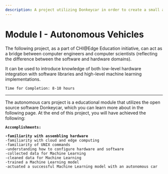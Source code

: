 ```yaml
---
description: A project utilizing Donkeycar in order to create a small autonomous car
---
```


# Module I - Autonomous Vehicles

The following project, as a part of CHI@Edge Education initiative, can act as a bridge between computer engineers and computer scientists (reflecting the difference between the software and hardware domains).&#x20;

It can be used to introduce knowledge of both low-level hardware integration with software libraries and high-level machine learning implementations.&#x20;

```
Time for Completion: 8-10 hours
```

***

The autonomous cars project is a educational module that utilizes the open source software Donkeycar, which you can learn more about in the following page. At the end of this project, you will have achieved the following:

<pre data-full-width="false"><code><strong>Accomplishments:
</strong><strong>
</strong><strong>-familiarity with assembling hardware
</strong>-familiarity with cloud and edge computing
-familiarity of UNIX commands
-understanding how to configure hardware and software
-collected data for Machine Learning
-cleaned data for Machine Learning
-trained a Machine Learning model
-actuated a successful Machine Learning model with an autonomous car
</code></pre>

